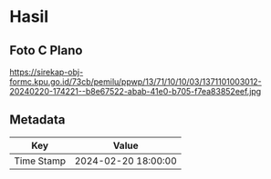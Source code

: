 # Hasil

## Foto C Plano

https://sirekap-obj-formc.kpu.go.id/73cb/pemilu/ppwp/13/71/10/10/03/1371101003012-20240220-174221--b8e67522-abab-41e0-b705-f7ea83852eef.jpg


## Metadata

| Key        | Value               |
| ---------- | ------------------- |
| Time Stamp | 2024-02-20 18:00:00 |



